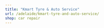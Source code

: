 ```yaml
---
title: "Kmart Tyre & Auto Service"
url: /adelaide/kmart-tyre-and-auto-service/
shop: car repair
---
```

